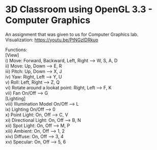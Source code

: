 # 3D Classroom using OpenGL 3.3 - Computer Graphics
An assignment that was given to us for Computer Graphics lab. \
Visualization: https://youtu.be/PtNGzIDRkuo 
 
Functions: \
[View] \
i) Move: Forward, Backward, Left, Right --> W, S, A, D \
ii) Move: Up, Down --> E, R \
iii) Pitch: Up, Down --> X, J \
iv) Yaw: Right, Left --> Y, U \
v) Roll: Left, Right --> Z, Q \
vi) Rotate around a lookat point: Right, Left --> F, K \
vii) Fan On/Off --> G \
[Lighting] \
viii) Illumination Model On/Off --> L \
ix) Lighting On/Off --> 0 \
x) Point Light: On, Off --> C, V \
xi) Directional Light: On, Off --> B, N \
xii) Spot Light: On, Off --> M, P \
xiii) Ambient: On, Off --> 1, 2 \
xiv) Diffuse: On, Off --> 3, 4 \
xv) Specular: On, Off --> 5, 6
 
